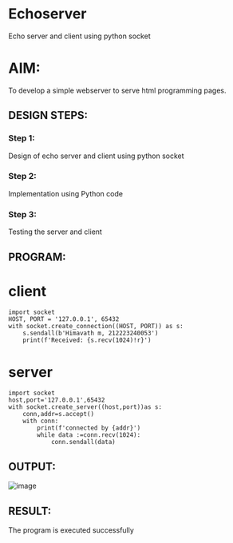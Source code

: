 # Echoserver
Echo server and client using python socket

# AIM:

To develop a simple webserver to serve html programming pages.

## DESIGN STEPS:

### Step 1:

Design of echo server and client using python socket

### Step 2:

Implementation using Python code

### Step 3:

Testing the server and client 

## PROGRAM:
# client
```
import socket
HOST, PORT = '127.0.0.1', 65432
with socket.create_connection((HOST, PORT)) as s:
    s.sendall(b'Himavath m, 212223240053')
    print(f'Received: {s.recv(1024)!r}')
```
# server
```
import socket
host,port='127.0.0.1',65432
with socket.create_server((host,port))as s:
    conn,addr=s.accept()
    with conn:
        print(f'connected by {addr}')
        while data :=conn.recv(1024):
            conn.sendall(data)
```

## OUTPUT:
![image](https://github.com/user-attachments/assets/5d27c278-736d-49a4-a1b5-4addf766bbf8)


## RESULT:
The program is executed successfully
